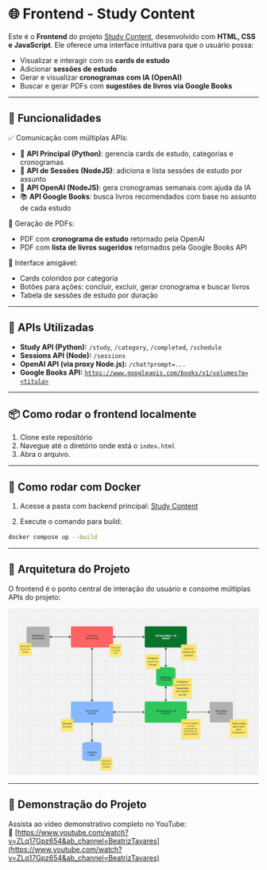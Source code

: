 
# 🌐 Frontend - Study Content

Este é o **Frontend** do projeto [Study Content](https://github.com/BeatrizTavare-s/MVP4-backend), desenvolvido com **HTML, CSS e JavaScript**. Ele oferece uma interface intuitiva para que o usuário possa:

- Visualizar e interagir com os **cards de estudo**
- Adicionar **sessões de estudo**
- Gerar e visualizar **cronogramas com IA (OpenAI)**
- Buscar e gerar PDFs com **sugestões de livros via Google Books**

---

## 📌 Funcionalidades

✅ Comunicação com múltiplas APIs:
- 📘 **API Principal (Python)**: gerencia cards de estudo, categorias e cronogramas
- 🧩 **API de Sessões (NodeJS)**: adiciona e lista sessões de estudo por assunto
- 🤖 **API OpenAI (NodeJS)**: gera cronogramas semanais com ajuda da IA
- 📚 **API Google Books**: busca livros recomendados com base no assunto de cada estudo

📄 Geração de PDFs:
- PDF com **cronograma de estudo** retornado pela OpenAI
- PDF com **lista de livros sugeridos** retornados pela Google Books API

🎨 Interface amigável:
- Cards coloridos por categoria
- Botões para ações: concluir, excluir, gerar cronograma e buscar livros
- Tabela de sessões de estudo por duração

---

## 🔗 APIs Utilizadas

- **Study API (Python):** `/study`, `/category`, `/completed`, `/schedule`
- **Sessions API (Node):** `/sessions`
- **OpenAI API (via proxy Node.js):** `/chat?prompt=...`
- **Google Books API:** [`https://www.googleapis.com/books/v1/volumes?q=<titulo>`](https://developers.google.com/books/docs/overview?hl=pt-br)

---

## 📦 Como rodar o frontend localmente

1. Clone este repositório
2. Navegue até o diretório onde está o `index.html`
3. Abra o arquivo.

---

## 🐳 Como rodar com Docker

1. Acesse a pasta com backend principal:
[Study Content](https://github.com/BeatrizTavare-s/MVP4-backend)

2. Execute o comando para build:
```bash
docker compose up --build
```

---

## 🧭 Arquitetura do Projeto

O frontend é o ponto central de interação do usuário e consome múltiplas APIs do projeto:

![Fluxograma da Arquitetura](https://github.com/BeatrizTavare-s/MVP4-backend/blob/main/img-readme/Fluxograma-explicado.PNG)

---

## 🎥 Demonstração do Projeto

Assista ao vídeo demonstrativo completo no YouTube:  
🔗 [https://www.youtube.com/watch?v=ZLq17Gpz654&ab_channel=BeatrizTavares](https://www.youtube.com/watch?v=ZLq17Gpz654&ab_channel=BeatrizTavares)

